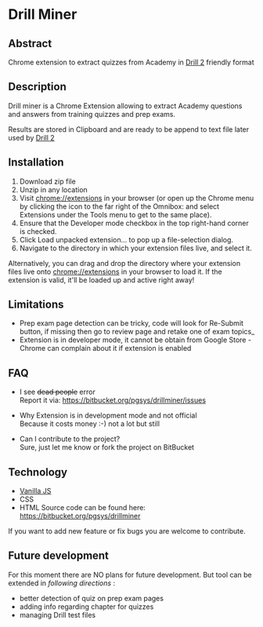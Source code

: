 # Drill Miner
## Abstract
Chrome extension to extract quizzes from Academy in [Drill 2](https://github.com/gronostajo/drill2) friendly format

## Description
Drill miner is a Chrome Extension allowing to extract Academy questions and answers from training quizzes and prep exams.

Results are stored in Clipboard and are ready to be append to text file later used by [Drill 2](https://github.com/gronostajo/drill2) 

## Installation
1. Download zip file
2. Unzip in any location
3. Visit [chrome://extensions](chrome://extensions) in your browser (or open up the Chrome menu by clicking the icon to the far right of the Omnibox:   and select Extensions under the Tools menu to get to the same place).
4. Ensure that the Developer mode checkbox in the top right-hand corner is checked.
5. Click Load unpacked extension… to pop up a file-selection dialog.
6. Navigate to the directory in which your extension files live, and select it.


Alternatively, you can drag and drop the directory where your extension files live onto [chrome://extensions](chrome://extensions) in your browser to load it.
If the extension is valid, it'll be loaded up and active right away!


## Limitations
* Prep exam page detection can be tricky, code will look for Re-Submit button, if missing then go to review page and retake one of exam topics_
* Extension is in developer mode, it cannot be obtain from Google Store - Chrome can complain about it if extension is enabled

## FAQ
* I see ~~dead people~~ error
<br> Report it via: https://bitbucket.org/pgsys/drillminer/issues

* Why Extension is in development mode and not official
<br>Because it costs money :-) not a lot but still
* Can I contribute to the project?
<br>Sure, just let me know or fork the project on BitBucket


## Technology 
* [Vanilla JS](http://vanilla-js.com/)
* CSS
* HTML
Source code can be found here:
https://bitbucket.org/pgsys/drillminer

If you want to add new feature or fix bugs you are welcome to contribute.

## Future development
For this moment there are NO plans for future development. But tool can be extended in _following directions_ :
* better detection of quiz on prep exam pages
* adding info regarding chapter for quizzes
* managing Drill test files 